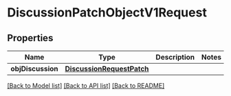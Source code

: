 # DiscussionPatchObjectV1Request

## Properties
Name | Type | Description | Notes
------------ | ------------- | ------------- | -------------
**objDiscussion** | [**DiscussionRequestPatch**](DiscussionRequestPatch.md) |  | 

[[Back to Model list]](../README.md#documentation-for-models) [[Back to API list]](../README.md#documentation-for-api-endpoints) [[Back to README]](../README.md)


